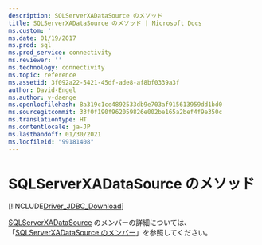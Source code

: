 ```yaml
---
description: SQLServerXADataSource のメソッド
title: SQLServerXADataSource のメソッド | Microsoft Docs
ms.custom: ''
ms.date: 01/19/2017
ms.prod: sql
ms.prod_service: connectivity
ms.reviewer: ''
ms.technology: connectivity
ms.topic: reference
ms.assetid: 3f092a22-5421-45df-ade8-af8bf0339a3f
author: David-Engel
ms.author: v-daenge
ms.openlocfilehash: 8a319c1ce4892533db9e703af915613959dd1bd0
ms.sourcegitcommit: 33f0f190f962059826e002be165a2bef4f9e350c
ms.translationtype: HT
ms.contentlocale: ja-JP
ms.lasthandoff: 01/30/2021
ms.locfileid: "99181408"
---
```

# <a name="sqlserverxadatasource-methods"></a>SQLServerXADataSource のメソッド
[!INCLUDE[Driver_JDBC_Download](../../../includes/driver_jdbc_download.md)]

  [SQLServerXADataSource](../../../connect/jdbc/reference/sqlserverxadatasource-class.md) のメンバーの詳細については、「[SQLServerXADataSource のメンバー](../../../connect/jdbc/reference/sqlserverxadatasource-members.md)」を参照してください。  
  
  

